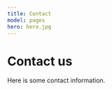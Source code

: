 ```yaml
---
title: Contact
model: pages
hero: hero.jpg
---
```


# Contact us

Here is some contact information.
